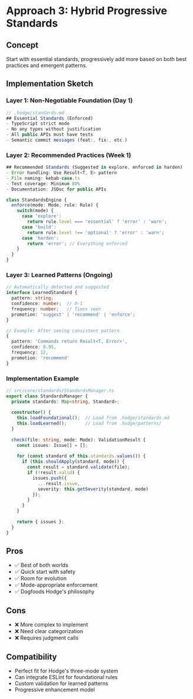 # Approach 3: Hybrid Progressive Standards

## Concept
Start with essential standards, progressively add more based on both best practices and emergent patterns.

## Implementation Sketch

### Layer 1: Non-Negotiable Foundation (Day 1)
```typescript
// .hodge/standards.md
## Essential Standards (Enforced)
- TypeScript strict mode
- No any types without justification
- All public APIs must have tests
- Semantic commit messages (feat:, fix:, etc.)
```

### Layer 2: Recommended Practices (Week 1)
```typescript
## Recommended Standards (Suggested in explore, enforced in harden)
- Error handling: Use Result<T, E> pattern
- File naming: kebab-case.ts
- Test coverage: Minimum 80%
- Documentation: JSDoc for public APIs

class StandardsEngine {
  enforce(mode: Mode, rule: Rule) {
    switch(mode) {
      case 'explore':
        return rule.level === 'essential' ? 'error' : 'warn';
      case 'build':
        return rule.level !== 'optional' ? 'error' : 'warn';
      case 'harden':
        return 'error'; // Everything enforced
    }
  }
}
```

### Layer 3: Learned Patterns (Ongoing)
```typescript
// Automatically detected and suggested
interface LearnedStandard {
  pattern: string;
  confidence: number;  // 0-1
  frequency: number;   // Times seen
  promotion: 'suggest' | 'recommend' | 'enforce';
}

// Example: After seeing consistent pattern
{
  pattern: 'Commands return Result<T, Error>',
  confidence: 0.95,
  frequency: 12,
  promotion: 'recommend'
}
```

### Implementation Example
```typescript
// src/core/standards/StandardsManager.ts
export class StandardsManager {
  private standards: Map<string, Standard>;
  
  constructor() {
    this.loadFoundational();  // Load from .hodge/standards.md
    this.loadLearned();       // Load from .hodge/patterns/
  }
  
  check(file: string, mode: Mode): ValidationResult {
    const issues: Issue[] = [];
    
    for (const standard of this.standards.values()) {
      if (this.shouldApply(standard, mode)) {
        const result = standard.validate(file);
        if (!result.valid) {
          issues.push({
            ...result.issue,
            severity: this.getSeverity(standard, mode)
          });
        }
      }
    }
    
    return { issues };
  }
}
```

## Pros
- ✅ Best of both worlds
- ✅ Quick start with safety
- ✅ Room for evolution
- ✅ Mode-appropriate enforcement
- ✅ Dogfoods Hodge's philosophy

## Cons
- ❌ More complex to implement
- ❌ Need clear categorization
- ❌ Requires judgment calls

## Compatibility
- Perfect fit for Hodge's three-mode system
- Can integrate ESLint for foundational rules
- Custom validation for learned patterns
- Progressive enhancement model